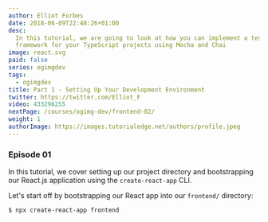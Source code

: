 ```yaml
---
author: Elliot Forbes
date: 2018-06-09T22:48:26+01:00
desc:
  In this tutorial, we are going to look at how you can implement a testing
  framework for your TypeScript projects using Mocha and Chai
image: react.svg
paid: false
series: ogimgdev
tags:
  - ogimgdev
title: Part 1 - Setting Up Your Development Environment
twitter: https://twitter.com/Elliot_F
video: 433296255
nextPage: /courses/ogimg-dev/frontend-02/
weight: 1
authorImage: https://images.tutorialedge.net/authors/profile.jpeg
---
```



### Episode 01

In this tutorial, we cover setting up our project directory and bootstrapping our React.js application using the `create-react-app` CLI.

Let's start off by bootstrapping our React app into our `frontend/` directory:

```bash
$ npx create-react-app frontend
```
